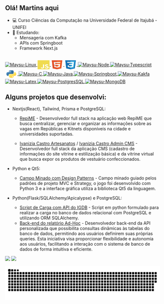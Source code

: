 ## Olá! Martins aqui

- 💻 Curso Ciências da Computação na Universidade Federal de Itajubá - UNIFEI
- 🌱 Estudando:
  - Mensageria com Kafka
  - APIs com Springboot
  - Framework Next.js
  
</div>

<div style="display: inline_block"><br>
  <a href="https://www.linux.org/" target="_blank" rel="noreferrer">
    <img align="center" alt="Maysu-Linux" height="30" width="40" src="https://cdn.jsdelivr.net/gh/devicons/devicon/icons/linux/linux-original.svg">
  </a>
  <a href="https://developer.mozilla.org/pt-BR/docs/Web/JavaScript" target="_blank" rel="noreferrer">
    <img align="center" alt="Maysu-Js" height="30" width="40" src="https://raw.githubusercontent.com/devicons/devicon/master/icons/javascript/javascript-plain.svg">
  </a>
  <a href="https://developer.mozilla.org/pt-BR/docs/Web/HTML" target="_blank" rel="noreferrer">
    <img align="center" alt="Maysu-HTML" height="30" width="40" src="https://raw.githubusercontent.com/devicons/devicon/master/icons/html5/html5-original.svg">
  </a>
  <a href="https://developer.mozilla.org/pt-BR/docs/Web/CSS" target="_blank" rel="noreferrer">
    <img align="center" alt="Maysu-CSS" height="30" width="40" src="https://raw.githubusercontent.com/devicons/devicon/master/icons/css3/css3-original.svg">
  </a>
  <a href="https://nodejs.org/en" target="_blank" rel="noreferrer">
    <img align="center" alt="Maysu-Node" height="30" width="40" src="https://cdn.jsdelivr.net/gh/devicons/devicon/icons/nodejs/nodejs-original.svg" />
  </a>
  <a href="https://www.typescriptlang.org/p" target="_blank" rel="noreferrer">
    <img align="center" alt="Maysu-Typescript" height="30" width="40" src="https://cdn.jsdelivr.net/gh/devicons/devicon/icons/typescript/typescript-original.svg">
  </a>
  <a href="https://www.python.org/" target="_blank" rel="noreferrer">
    <img align="center" alt="Maysu-Python" height="30" width="40" src="https://raw.githubusercontent.com/devicons/devicon/master/icons/python/python-original.svg">
  </a>
  <a href="https://pt.wikipedia.org/wiki/C_(linguagem_de_programa%C3%A7%C3%A3o)" target="_blank" rel="noreferrer">
    <img align="center" alt="Maysu-C" height="30" width="40" src="https://cdn.jsdelivr.net/gh/devicons/devicon/icons/c/c-original.svg">
  </a>
  <a href="https://www.java.com/pt-BR/" target="_blank" rel="noreferrer">
    <img align="center" alt="Maysu-Java" height="30" width="40" src="https://cdn.jsdelivr.net/gh/devicons/devicon/icons/java/java-original.svg">
  </a>
  <a href="https://spring.io/projects/spring-boot" target="_blank" rel="noreferrer">
    <img align="center" alt="Maysu-Springboot" height="30" width="40" src="https://cdn.jsdelivr.net/gh/devicons/devicon/icons/spring/spring-original.svg">
  </a>
  <a href="https://kafka.apache.org/" target="_blank" rel="noreferrer">
    <img align="center" alt="Maysu-Kakfa" height="30" width="40" src="https://cdn.jsdelivr.net/gh/devicons/devicon/icons/apachekafka/apachekafka-original.svg">
  </a>
  <a href="https://www.latex-project.org/" target="_blank" rel="noreferrer">
    <img align="center" alt="Maysu-Latex" height="30" width="40" src="https://cdn.jsdelivr.net/gh/devicons/devicon/icons/latex/latex-original.svg">
  </a>
  <a href="https://www.postgresql.org/" target="_blank" rel="noreferrer">
    <img align="center" alt="Maysu-PostgresSQL" height="30" width="40" src="https://cdn.jsdelivr.net/gh/devicons/devicon/icons/postgresql/postgresql-original-wordmark.svg">
  </a>
  <a href="https://www.mongodb.com/pt-br" target="_blank" rel="noreferrer">
    <img align="center" alt="Maysu-MongoDB" height="30" width="40" src="https://cdn.jsdelivr.net/gh/devicons/devicon/icons/mongodb/mongodb-original.svg">
  </a>
</div>


## Alguns projetos que desenvolvi:
- Nextjs(React), Tailwind, Prisma e PostgreSQL:
  - [RepiME](https://repime-web.vercel.app) - Desenvolvedor full stack na aplicação web RepiME que busca centralizar, gerenciar e organizar as informações sobre as vagas em Repúblicas e Kitnets disponı́veis na cidade e universidades suportadas.
    
  - [Ivanizia Castro Artesanatos](https://ivaniziacastro.shop) / [Ivanizia Castro Admin CMS](https://imgur.com/gallery/7vg5m1a) - Desenvolvedor full stack da aplicação CMS (cadastro de informações do site vitrine e estilização básica) e da vitrine virtual que busca expor os produtos de vestuário confeccionados.

- Python e Qt5:
  - [Campo Minado com Design Patterns](https://github.com/MatMB115/minesweeper_mvc_patterns_com221) - Campo minado guiado pelos padrões de projeto MVC e Strategy, o jogo foi desenvolvido com Python 3 e a interface gráfica utiliza a biblioteca Qt5 da linguagem.
- Python(Flask/SQLAlchemy/Apicalypse) e PostgreSQL:
  - [Script de Carga com API do IGDB](https://github.com/MatMB115/script_carga_igdb) - Script em python formulado para realizar a carga no banco de dados relacional com PostgreSQL e utilizando ORM SQLAlchemy.
  - [Back-end do relatório Ad-Hoc](https://github.com/MatMB115/ad_hoc_igdb_back_end) - Desenvolvedor back-end da API personalizada que possibilita consultas dinâmicas às tabelas do banco de dados, permitindo aos usuários definirem suas próprias queries. Esta iniciativa visa proporcionar flexibilidade e autonomia aos usuários, facilitando a interação com o sistema de banco de dados de forma intuitiva e eficiente.
  
</div>
<a href = "mailto:matmb@unifei.edu.br"><img src="https://img.shields.io/badge/-Gmail-%23333?style=for-the-badge&logo=gmail&logoColor=white" target="_blank"></a>
<a href="https://www.linkedin.com/in/matmb/" target="_blank"><img src="https://img.shields.io/badge/-LinkedIn-%230077B5?style=for-the-badge&logo=linkedin&logoColor=white" target="_blank"></a>

  ![Snake animation](https://raw.githubusercontent.com/MatMB115/MatMB115/output/github-contribution-grid-snake-dark.svg)
</div>
